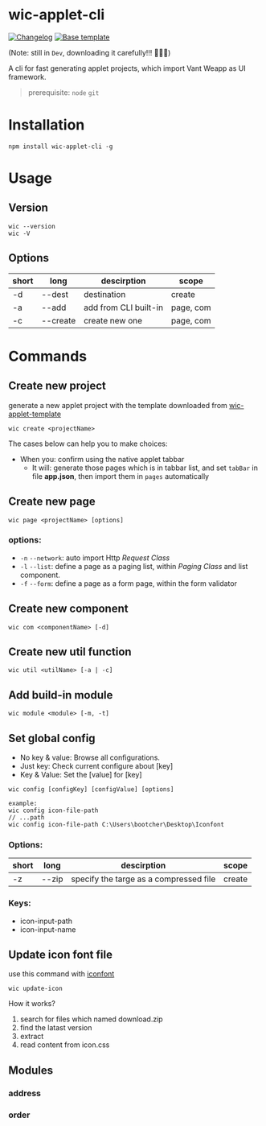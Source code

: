 # wic-applet-cli

<p align="left">
  <a href="https://github.com/blcher/wic-applet-cli/blob/master/CHANGELOG.md"><img src="https://img.shields.io/badge/Changelog-blue.svg" alt="Changelog"></a>
  <a href="https://github.com/blcher/wic-applet-template"><img src="https://img.shields.io/badge/base-Wic-orange.svg" alt="Base template"></a>
</p>

(Note: still in `Dev`, downloading it carefully!!! :dash::dash::dash:)

<p>A cli for fast generating applet projects, which import Vant Weapp as UI framework.
</p>

> prerequisite: `node` `git`

# Installation

```
npm install wic-applet-cli -g
```

# Usage

## Version

```
wic --version
wic -V
```

<!-- > note: only version before 6.1.0 of commander is supported currently (#FIXME: just check out version 8.1.0 can not) -->

## Options

| short | long     | descirption           | scope     |
| ----- | -------- | --------------------- | --------- |
| -d    | --dest   | destination           | create    |
| -a    | --add    | add from CLI built-in | page, com |
| -c    | --create | create new one        | page, com |

# Commands

## Create new project

generate a new applet project with the template downloaded from [wic-applet-template](https://github.com/boutstruggle/wic-applet-template.git)

```
wic create <projectName>
```

The cases below can help you to make choices:

- When you: confirm using the native applet tabbar
  - It will: generate those pages which is in tabbar list, and set `tabBar` in file **app.json**, then import them in `pages` automatically

## Create new page

```
wic page <projectName> [options]
```

### options:

- `-n` `--network`: auto import Http _Request Class_
- `-l` `--list`: define a page as a paging list, within _Paging Class_ and list component.
- `-f` `--form`: define a page as a form page, within the form validator

## Create new component

```
wic com <componentName> [-d]
```

## Create new util function

```
wic util <utilName> [-a | -c]
```

## Add build-in module

```
wic module <module> [-m, -t]
```

## Set global config

- No key & value: Browse all configurations.
- Just key: Check current configure about [key]
- Key & Value: Set the [value] for [key]

```
wic config [configKey] [configValue] [options]

example:
wic config icon-file-path
// ...path
wic config icon-file-path C:\Users\bootcher\Desktop\Iconfont
```

### Options:

| short | long  | descirption                            | scope  |
| ----- | ----- | -------------------------------------- | ------ |
| -z    | --zip | specify the targe as a compressed file | create |

### Keys:

- icon-input-path
- icon-input-name

## Update icon font file

use this command with [iconfont](https://www.iconfont.cn/)

```
wic update-icon
```

How it works?

1.  search for files which named download.zip
2.  find the latast version
3.  extract
4.  read content from icon.css

## Modules

### address

### order

##
